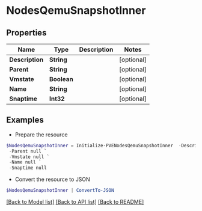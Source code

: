 # NodesQemuSnapshotInner
## Properties

Name | Type | Description | Notes
------------ | ------------- | ------------- | -------------
**Description** | **String** |  | [optional] 
**Parent** | **String** |  | [optional] 
**Vmstate** | **Boolean** |  | [optional] 
**Name** | **String** |  | [optional] 
**Snaptime** | **Int32** |  | [optional] 

## Examples

- Prepare the resource
```powershell
$NodesQemuSnapshotInner = Initialize-PVENodesQemuSnapshotInner  -Description null `
 -Parent null `
 -Vmstate null `
 -Name null `
 -Snaptime null
```

- Convert the resource to JSON
```powershell
$NodesQemuSnapshotInner | ConvertTo-JSON
```

[[Back to Model list]](../README.md#documentation-for-models) [[Back to API list]](../README.md#documentation-for-api-endpoints) [[Back to README]](../README.md)

